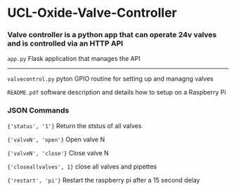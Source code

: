 # UCL-Oxide-Valve-Controller

### Valve controller is a python app that can operate 24v valves and is controlled via an HTTP API


`app.py`			    Flask application that manages the API 

----------------------------------------------------

`valvecontrol.py`		pyton GPIO routine for setting up and managng valves

`README.pdf`		software description and details how to setup on a Raspberry Pi

### JSON Commands
 
`{'status', '1'}` Return the ststus of all valves

`{'valveN', 'open'}` Open valve N

`{'valveN', 'close'}` Close valve N

`{'closeallvalves', 1}` close all valves and pipettes   

`{'restart', 'pi'}` Restart the raspberry pi after a 15 second delay   